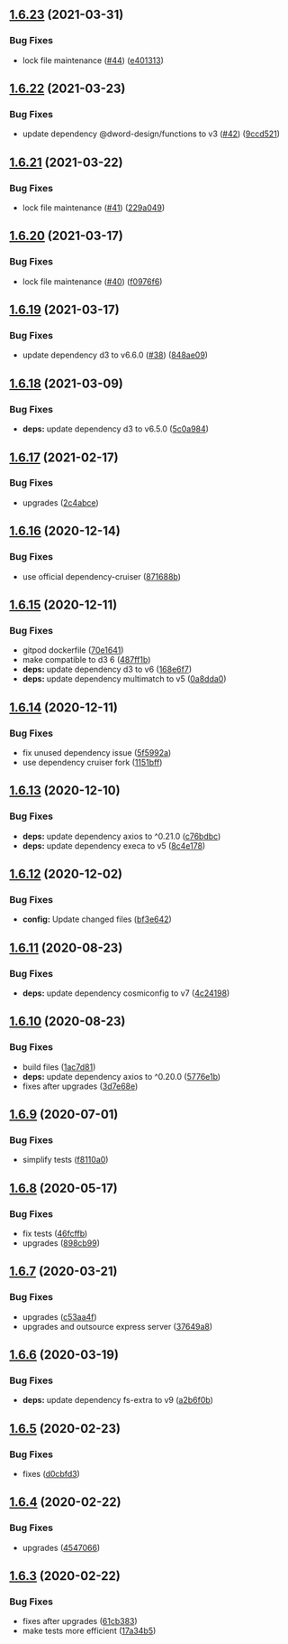 ## [1.6.23](https://github.com/dword-design/depgraph/compare/v1.6.22...v1.6.23) (2021-03-31)


### Bug Fixes

* lock file maintenance ([#44](https://github.com/dword-design/depgraph/issues/44)) ([e401313](https://github.com/dword-design/depgraph/commit/e4013131f7319c0eb5f452c34515d18c6a25ac46))

## [1.6.22](https://github.com/dword-design/depgraph/compare/v1.6.21...v1.6.22) (2021-03-23)


### Bug Fixes

* update dependency @dword-design/functions to v3 ([#42](https://github.com/dword-design/depgraph/issues/42)) ([9ccd521](https://github.com/dword-design/depgraph/commit/9ccd52112a67a055a613fd6300675a6cda7f99d8))

## [1.6.21](https://github.com/dword-design/depgraph/compare/v1.6.20...v1.6.21) (2021-03-22)


### Bug Fixes

* lock file maintenance ([#41](https://github.com/dword-design/depgraph/issues/41)) ([229a049](https://github.com/dword-design/depgraph/commit/229a04927ada2361feea06e80598c9b6d22d90fb))

## [1.6.20](https://github.com/dword-design/depgraph/compare/v1.6.19...v1.6.20) (2021-03-17)


### Bug Fixes

* lock file maintenance ([#40](https://github.com/dword-design/depgraph/issues/40)) ([f0976f6](https://github.com/dword-design/depgraph/commit/f0976f6aad527bbf320fac083130a20e40f27ac4))

## [1.6.19](https://github.com/dword-design/depgraph/compare/v1.6.18...v1.6.19) (2021-03-17)


### Bug Fixes

* update dependency d3 to v6.6.0 ([#38](https://github.com/dword-design/depgraph/issues/38)) ([848ae09](https://github.com/dword-design/depgraph/commit/848ae098fdca0f55cb9d7b09e227a2ea8b8424fc))

## [1.6.18](https://github.com/dword-design/depgraph/compare/v1.6.17...v1.6.18) (2021-03-09)


### Bug Fixes

* **deps:** update dependency d3 to v6.5.0 ([5c0a984](https://github.com/dword-design/depgraph/commit/5c0a98474e205d1480dbe4f7cd39ffeea7aeb8a1))

## [1.6.17](https://github.com/dword-design/depgraph/compare/v1.6.16...v1.6.17) (2021-02-17)


### Bug Fixes

* upgrades ([2c4abce](https://github.com/dword-design/depgraph/commit/2c4abce3848e7b5c410877ac26a983e4a7f3c79a))

## [1.6.16](https://github.com/dword-design/depgraph/compare/v1.6.15...v1.6.16) (2020-12-14)


### Bug Fixes

* use official dependency-cruiser ([871688b](https://github.com/dword-design/depgraph/commit/871688b9023d29f4fa867a580b402e7c07359f20))

## [1.6.15](https://github.com/dword-design/depgraph/compare/v1.6.14...v1.6.15) (2020-12-11)


### Bug Fixes

* gitpod dockerfile ([70e1641](https://github.com/dword-design/depgraph/commit/70e1641155bb22d0ac8db34a0882414cd39a1b6f))
* make compatible to d3 6 ([487ff1b](https://github.com/dword-design/depgraph/commit/487ff1ba569697e17273a9b4344fd70215840e05))
* **deps:** update dependency d3 to v6 ([168e6f7](https://github.com/dword-design/depgraph/commit/168e6f7a01192891454ef8a528162d6bda53769e))
* **deps:** update dependency multimatch to v5 ([0a8dda0](https://github.com/dword-design/depgraph/commit/0a8dda0fcfda58aeea2d527947513499ce774a05))

## [1.6.14](https://github.com/dword-design/depgraph/compare/v1.6.13...v1.6.14) (2020-12-11)


### Bug Fixes

* fix unused dependency issue ([5f5992a](https://github.com/dword-design/depgraph/commit/5f5992a90e0efd58f2f96218139f2560947b5f0f))
* use dependency cruiser fork ([1151bff](https://github.com/dword-design/depgraph/commit/1151bff41e6672b09ecc506e7b1b412c7fc32cda))

## [1.6.13](https://github.com/dword-design/depgraph/compare/v1.6.12...v1.6.13) (2020-12-10)


### Bug Fixes

* **deps:** update dependency axios to ^0.21.0 ([c76bdbc](https://github.com/dword-design/depgraph/commit/c76bdbc97428d253b46eeba14e7f126bf17483c1))
* **deps:** update dependency execa to v5 ([8c4e178](https://github.com/dword-design/depgraph/commit/8c4e178c99025929ad1649b32d5ac7ed342b2ffa))

## [1.6.12](https://github.com/dword-design/depgraph/compare/v1.6.11...v1.6.12) (2020-12-02)


### Bug Fixes

* **config:** Update changed files ([bf3e642](https://github.com/dword-design/depgraph/commit/bf3e6425934d1aa9faa08cb64046247e0877e922))

## [1.6.11](https://github.com/dword-design/depgraph/compare/v1.6.10...v1.6.11) (2020-08-23)


### Bug Fixes

* **deps:** update dependency cosmiconfig to v7 ([4c24198](https://github.com/dword-design/depgraph/commit/4c241986cb7099f8ad9fb28fa4529af6fbbd9d09))

## [1.6.10](https://github.com/dword-design/depgraph/compare/v1.6.9...v1.6.10) (2020-08-23)


### Bug Fixes

* build files ([1ac7d81](https://github.com/dword-design/depgraph/commit/1ac7d81e02882a322f6e6f06877e042032586825))
* **deps:** update dependency axios to ^0.20.0 ([5776e1b](https://github.com/dword-design/depgraph/commit/5776e1b2d5e3e79d5c5c277850e531867c4fc57b))
* fixes after upgrades ([3d7e68e](https://github.com/dword-design/depgraph/commit/3d7e68e258aa01962488ff40a0a6cc0f57a27c88))

## [1.6.9](https://github.com/dword-design/depgraph/compare/v1.6.8...v1.6.9) (2020-07-01)


### Bug Fixes

* simplify tests ([f8110a0](https://github.com/dword-design/depgraph/commit/f8110a08881d7b5ea4aa3733b66e86b0262a9e8c))

## [1.6.8](https://github.com/dword-design/depgraph/compare/v1.6.7...v1.6.8) (2020-05-17)


### Bug Fixes

* fix tests ([46fcffb](https://github.com/dword-design/depgraph/commit/46fcffbc354ecc68bbf059eb243061518c6f23c8))
* upgrades ([898cb99](https://github.com/dword-design/depgraph/commit/898cb99ec2f6a0cfdd68695b1a65ce7de3569525))

## [1.6.7](https://github.com/dword-design/depgraph/compare/v1.6.6...v1.6.7) (2020-03-21)


### Bug Fixes

* upgrades ([c53aa4f](https://github.com/dword-design/depgraph/commit/c53aa4f4d614b3f4b50e48fcfa61d346e942bfbc))
* upgrades and outsource express server ([37649a8](https://github.com/dword-design/depgraph/commit/37649a8da7d4e838a63af9c49382e951c9b1c04a))

## [1.6.6](https://github.com/dword-design/depgraph/compare/v1.6.5...v1.6.6) (2020-03-19)


### Bug Fixes

* **deps:** update dependency fs-extra to v9 ([a2b6f0b](https://github.com/dword-design/depgraph/commit/a2b6f0b1cd94495dfdaa0f0894d32b831fe70c47))

## [1.6.5](https://github.com/dword-design/depgraph/compare/v1.6.4...v1.6.5) (2020-02-23)


### Bug Fixes

* fixes ([d0cbfd3](https://github.com/dword-design/depgraph/commit/d0cbfd3f5b97b53efdbd60b5de369b33c763de96))

## [1.6.4](https://github.com/dword-design/depgraph/compare/v1.6.3...v1.6.4) (2020-02-22)


### Bug Fixes

* upgrades ([4547066](https://github.com/dword-design/depgraph/commit/4547066056de88507afaae84d08f65d571c9f43b))

## [1.6.3](https://github.com/dword-design/depgraph/compare/v1.6.2...v1.6.3) (2020-02-22)


### Bug Fixes

* fixes after upgrades ([61cb383](https://github.com/dword-design/depgraph/commit/61cb383814eb88e1d6b7d9a12a270dc0f657bbbc))
* make tests more efficient ([17a34b5](https://github.com/dword-design/depgraph/commit/17a34b5edb9e25e6cf22c09c5fa133c3b280a48a))
